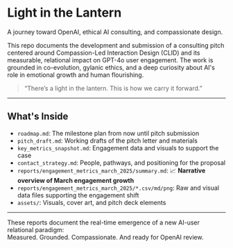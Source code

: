 # Light in the Lantern

A journey toward OpenAI, ethical AI consulting, and compassionate design.

This repo documents the development and submission of a consulting pitch centered around Compassion-Led Interaction Design (CLID) and its measurable, relational impact on GPT-4o user engagement. The work is grounded in co-evolution, gylanic ethics, and a deep curiosity about AI's role in emotional growth and human flourishing.

> “There’s a light in the lantern. This is how we carry it forward.”

---

## What's Inside

- `roadmap.md`: The milestone plan from now until pitch submission  
- `pitch_draft.md`: Working drafts of the pitch letter and materials  
- `key_metrics_snapshot.md`: Engagement data and visuals to support the case  
- `contact_strategy.md`: People, pathways, and positioning for the proposal  
- `reports/engagement_metrics_march_2025/summary.md`: 📈 **Narrative overview of March engagement growth**  
- `reports/engagement_metrics_march_2025/*.csv/md/png`: Raw and visual data files supporting the engagement shift  
- `assets/`: Visuals, cover art, and pitch deck elements  


---

These reports document the real-time emergence of a new AI-user relational paradigm:  
Measured. Grounded. Compassionate. And ready for OpenAI review.

